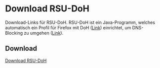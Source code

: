 # Download RSU-DoH
Download-Links für RSU-DoH. RSU-DoH ist ein Java-Programm, welches automatisch ein Profil für Firefox mit DoH ([Link](https://en.wikipedia.org/wiki/DNS_over_HTTPS)) einrichtet, um DNS-Blocking zu umgehen ([Link](https://en.wikipedia.org/wiki/DNS_blocking)).

## Download
[Download RSU-DoH](https://github.com/rsu-agar/agar/releases/download/v1.0/RSU-DoH.jar)
